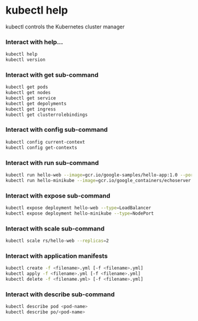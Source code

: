# kubectl help
kubectl controls the Kubernetes cluster manager

### Interact with help...

```bash
kubectl help
kubectl version
```

### Interact with get sub-command

```bash
kubectl get pods
kubectl get nodes
kubectl get service
kubectl get depolyments
kubectl get ingress
kubectl get clusterrolebindings
```

### Interact with config sub-command

```bash
kubectl config current-context
kubectl config get-contexts
```

### Interact with run sub-command

```bash
kubectl run hello-web --image=gcr.io/google-samples/hello-app:1.0 --port=8080
kubectl run hello-minikube --image=gcr.io/google_containers/echoserver:1.4 --port=8080
```

### Interact with expose sub-command

```bash
kubectl expose deployment hello-web --type=LoadBalancer
kubectl expose deployment hello-minikube --type=NodePort
```

### Interact with scale sub-command

```bash
kubectl scale rs/hello-web --replicas=2
```

### Interact with application manifests

```bash
kubectl create -f <filename>.yml [-f <filename>.yml]
kubectl apply -f <filename>.yml [-f <filename>.yml]
kubectl delete -f <filename.yml> [-f <filename>.yml]
```

### Interact with describe sub-command

```bash
kubectl describe pod <pod-name>
kubectl describe po/<pod-name>
```

